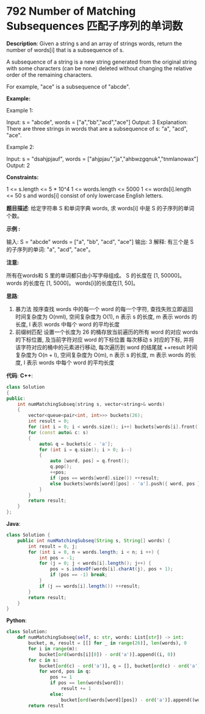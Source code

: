 # 792 Number of Matching Subsequences 匹配子序列的单词数

__Description__:
Given a string s and an array of strings words, return the number of words[i] that is a subsequence of s.

A subsequence of a string is a new string generated from the original string with some characters (can be none) deleted without changing the relative order of the remaining characters.

For example, "ace" is a subsequence of "abcde".

__Example:__

Example 1:

Input: s = "abcde", words = ["a","bb","acd","ace"]
Output: 3
Explanation: There are three strings in words that are a subsequence of s: "a", "acd", "ace".

Example 2:

Input: s = "dsahjpjauf", words = ["ahjpjau","ja","ahbwzgqnuk","tnmlanowax"]
Output: 2

__Constraints:__

1 <= s.length <= 5 * 10^4
1 <= words.length <= 5000
1 <= words[i].length <= 50
s and words[i] consist of only lowercase English letters.

__题目描述__:
给定字符串 S 和单词字典 words, 求 words[i] 中是 S 的子序列的单词个数。

__示例 :__

输入:
S = "abcde"
words = ["a", "bb", "acd", "ace"]
输出: 3
解释: 有三个是 S 的子序列的单词: "a", "acd", "ace"。

__注意:__

所有在words和 S 里的单词都只由小写字母组成。
S 的长度在 [1, 50000]。
words 的长度在 [1, 5000]。
words[i]的长度在[1, 50]。

__思路__:

1. 暴力法
按序查找 words 中的每一个 word 的每一个字符, 查找失败立即返回
时间复杂度为 O(nml), 空间复杂度为 O(1), n 表示 s 的长度, m 表示 words 的长度, l 表示 words 中每个 word 的平均长度
2. 前缀树匹配
设置一个长度为 26 的桶存放当前遍历的所有 word 的对应 words 的下标位置, 及当前字符对应 word 的下标位置
每次移动 s 对应的下标, 并将该字符对应的桶中的元素进行移动, 每次遍历到 word 的结尾就 ++result
时间复杂度为 O(n + l), 空间复杂度为 O(m), n 表示 s 的长度, m 表示 words 的长度, l 表示 words 中每个 word 的平均长度

__代码__:
__C++__:

```C++
class Solution 
{
public:
    int numMatchingSubseq(string s, vector<string>& words) 
    {
        vector<queue<pair<int, int>>> buckets(26);
        int result = 0;
        for (int i = 0; i < words.size(); i++) buckets[words[i].front() - 'a'].push({ i, 0 });
        for (const auto& c: s)
        {
            auto& q = buckets[c - 'a'];
            for (int i = q.size(); i > 0; i--)
            {
                auto [word, pos] = q.front();
                q.pop();
                ++pos;
                if (pos == words[word].size()) ++result;
                else buckets[words[word][pos] - 'a'].push({ word, pos });
            }
        }
        return result;
    }
};
```

__Java__:

```Java
class Solution {
    public int numMatchingSubseq(String s, String[] words) {
        int result = 0, j;
        for (int i = 0, n = words.length; i < n; i ++) {
            int pos = -1;
            for (j = 0; j < words[i].length(); j++) {
                pos = s.indexOf(words[i].charAt(j), pos + 1);
                if (pos == -1) break;
            }
            if (j == words[i].length()) ++result;
        }
        return result;
    }
}
```

__Python__:

```Python
class Solution:
    def numMatchingSubseq(self, s: str, words: List[str]) -> int:
        bucket, m, result = [[] for _ in range(26)], len(words), 0
        for i in range(m):
            bucket[ord(words[i][0]) - ord('a')].append((i, 0))
        for c in s:
            bucket[ord(c) - ord('a')], q = [], bucket[ord(c) - ord('a')]
            for word, pos in q:
                pos += 1
                if pos == len(words[word]):
                    result += 1
                else:
                    bucket[ord(words[word][pos]) - ord('a')].append((word, pos))
        return result
```
